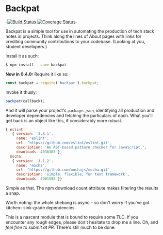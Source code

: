 # Backpat

-[![Build Status](https://travis-ci.org/cachilders/backpat.png?branch=master)](https://travis-ci.org/cachilders/backpat) [![Coverage Status](https://coveralls.io/repos/github/cachilders/backpat/badge.svg?branch=master)](https://coveralls.io/github/cachilders/backpat?branch=master)-

Backpat is a simple tool for use in automating the production of tech stack
notes in projects. Think along the lines of About pages with links for crediting
community contributions to your codebase. (Looking at you, student developers.)

Install it as such:

```bash
$ npm install --save backpat
```

**New in 0.4.0:** Require it like so:

```javascript
const backpat = require('backpat').backpat;
```

Invoke it thusly:

```javascript
backpat(callback);
```

And it will parse your project's ```package.json```, identifying all production
and developer dependencies and fetching the particulars of each. What you'll
get back is an object like this, if considerably more robust.

```javascript
{ eslint:
   { version: '3.8.1',
     name: 'eslint',
     url: 'https://github.com/eslint/eslint.git',
     description: 'An AST-based pattern checker for JavaScript.',
     downloads: 4038383 },
  mocha:
   { version: '3.1.2',
     name: 'mocha',
     url: 'https://github.com/mochajs/mocha.git',
     description: 'simple, flexible, fun test framework',
     downloads: 4001598 }}
```

Simple as that. The npm download count attribute makes filtering the results
a snap.

Worth noting: the whole shebang is async – so don't worry if you've got kitchen-
sink-grade dependencies.

This is a nascent module that is bound to require some TLC. If you encounter
any rough edges, please don't hesitate to drop me a line. Oh, and _feel free to
submit at PR_. There's still much to be done.
